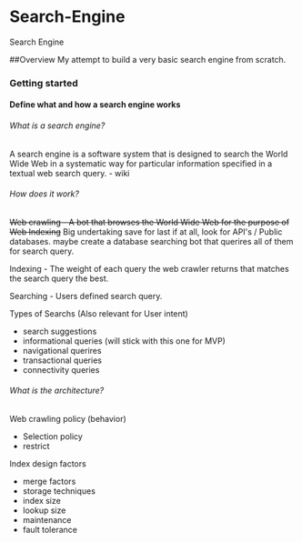 # Search-Engine

Search Engine

##Overview
My attempt to build a very basic search engine from scratch.

### Getting started

#### Define what and how a search engine works

###### What is a search engine?

A search engine is a software system that is designed to search the World Wide Web in a systematic way for particular information specified in a textual web search query. - wiki

###### How does it work?

~~Web crawling - A bot that browses the World Wide Web for the purpose of Web Indexing~~ Big undertaking save for last if at all, look for API's / Public databases. maybe create a database searching bot that querires all of them for search query.

Indexing - The weight of each query the web crawler returns that matches the search query the best.

Searching - Users defined search query.

Types of Searchs (Also relevant for User intent)

- search suggestions
- informational queries (will stick with this one for MVP)
- navigational querires
- transactional queries
- connectivity queries

###### What is the architecture?

Web crawling policy (behavior)

- Selection policy
- restrict

Index design factors

- merge factors
- storage techniques
- index size
- lookup size
- maintenance
- fault tolerance
